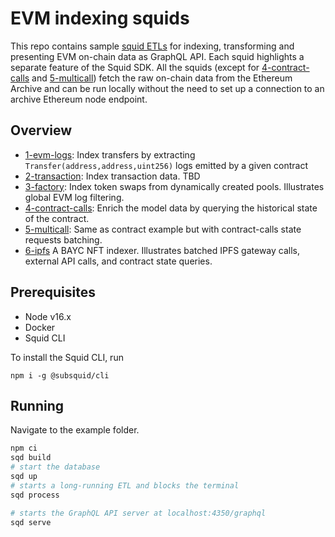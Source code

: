 # EVM indexing squids

This repo contains sample [squid ETLs](https://docs.subsquid.io/overview/) for indexing, transforming and presenting EVM on-chain data as GraphQL API. Each squid highlights a separate feature of the Squid SDK. All the squids (except for [4-contract-calls](https://github.com/belopash/contract-example) and [5-multicall](https://github.com/belopash/multicall-example)) fetch the raw on-chain data from the Ethereum Archive and can be run locally without the need to set up a connection to an archive Ethereum node endpoint.

## Overview

- [1-evm-logs](https://github.com/belopash/evm-logs-example): Index transfers by extracting `Transfer(address,address,uint256)` logs emitted by a given contract
- [2-transaction](): Index transaction data. TBD
- [3-factory](https://github.com/belopash/factory-example): Index token swaps from dynamically created pools. Illustrates global EVM log filtering.
- [4-contract-calls](https://github.com/belopash/contract-example): Enrich the model data by querying the historical state of the contract.
- [5-multicall](https://github.com/belopash/multicall-example): Same as contract example but with contract-calls state requests batching.
- [6-ipfs](https://github.com/subsquid-labs/ipfs-example) A BAYC NFT indexer. Illustrates batched IPFS gateway calls, external API calls, and contract state queries.

## Prerequisites

- Node v16.x
- Docker
- Squid CLI

To install the Squid CLI, run 

```
npm i -g @subsquid/cli
```

## Running 

Navigate to the example folder.

```bash
npm ci
sqd build
# start the database
sqd up
# starts a long-running ETL and blocks the terminal
sqd process

# starts the GraphQL API server at localhost:4350/graphql
sqd serve
```
